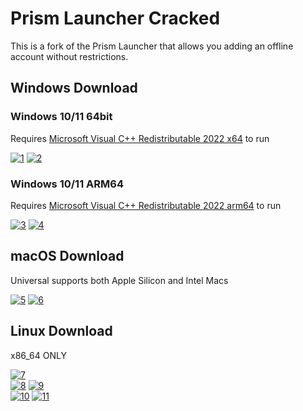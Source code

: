 # Prism Launcher Cracked

This is a fork of the Prism Launcher that allows you adding an offline account without restrictions.

## Windows Download

### Windows 10/11 64bit

Requires [Microsoft Visual C++ Redistributable 2022 x64](https://aka.ms/vs/17/release/vc_redist.x64.exe) to run

[![1]](https://github.com/TheCatRiX/PrismLauncher/releases/download/8.3/PrismLauncher-Windows-MSVC-Setup-8.3.exe) [![2]](https://github.com/TheCatRiX/PrismLauncher/releases/download/8.3/PrismLauncher-Windows-MSVC-Portable-8.3.zip)

### Windows 10/11 ARM64

Requires [Microsoft Visual C++ Redistributable 2022 arm64](https://aka.ms/vs/17/release/vc_redist.arm64.exe) to run

[![3]](https://github.com/TheCatRiX/PrismLauncher/releases/download/8.3/PrismLauncher-Windows-MSVC-arm64-Setup-8.3.exe) [![4]](https://github.com/TheCatRiX/PrismLauncher/releases/download/8.3/PrismLauncher-Windows-MSVC-arm64-Portable-8.3.zip)

## macOS Download

Universal supports both Apple Silicon and Intel Macs

[![5]](https://github.com/TheCatRiX/PrismLauncher/releases/download/8.3/PrismLauncher-macOS-8.3.zip) [![6]](https://github.com/TheCatRiX/PrismLauncher/releases/download/8.3/PrismLauncher-macOS-Legacy-8.3.zip)

## Linux Download

x86_64 ONLY

[![7]](https://github.com/TheCatRiX/PrismLauncher/releases/download/8.3/PrismLauncher-Linux-x86_64.AppImage)  
[![8]](https://github.com/TheCatRiX/PrismLauncher/releases/download/8.3/PrismLauncher-Linux-Qt5-8.3.tar.gz) [![9]](https://github.com/TheCatRiX/PrismLauncher/releases/download/8.3/PrismLauncher-Linux-Qt5-Portable-8.3.tar.gz)  
[![10]](https://github.com/TheCatRiX/PrismLauncher/releases/download/8.3/PrismLauncher-Linux-Qt6-8.3.tar.gz) [![11]](https://github.com/TheCatRiX/PrismLauncher/releases/download/8.3/PrismLauncher-Linux-Qt6-Portable-8.3.tar.gz)

[1]: https://img.shields.io/badge/Installer_(.exe)-EF2D5E?style=for-the-badge&logoColor=white&logo=DocuSign
[2]: https://img.shields.io/badge/Portable_(.zip)-EF2D5E?style=for-the-badge&logoColor=white&logo=DocuSign
[3]: https://img.shields.io/badge/Installer_(ARM64)_(.exe)-EF2D5E?style=for-the-badge&logoColor=white&logo=DocuSign
[4]: https://img.shields.io/badge/Portable_(ARM64)_(.zip)-EF2D5E?style=for-the-badge&logoColor=white&logo=DocuSign
[5]: https://img.shields.io/badge/Download_(Universal)-EF2D5E?style=for-the-badge&logoColor=white&logo=DocuSign
[6]: https://img.shields.io/badge/Download_Legacy_(from_High_Sierra_to_Catalina)-EF2D5E?style=for-the-badge&logoColor=white&logo=DocuSign
[7]: https://img.shields.io/badge/Download_(AppImage)-EF2D5E?style=for-the-badge&logoColor=white&logo=DocuSign
[8]: https://img.shields.io/badge/Download_(tar.gz)-EF2D5E?style=for-the-badge&logoColor=white&logo=DocuSign
[9]: https://img.shields.io/badge/Download_Portable_(tar.gz)-EF2D5E?style=for-the-badge&logoColor=white&logo=DocuSign
[10]: https://img.shields.io/badge/Download_(Qt_6,_tar.gz)-EF2D5E?style=for-the-badge&logoColor=white&logo=DocuSign
[11]: https://img.shields.io/badge/Download_Portable_(Qt_6,_tar.gz)-EF2D5E?style=for-the-badge&logoColor=white&logo=DocuSign
